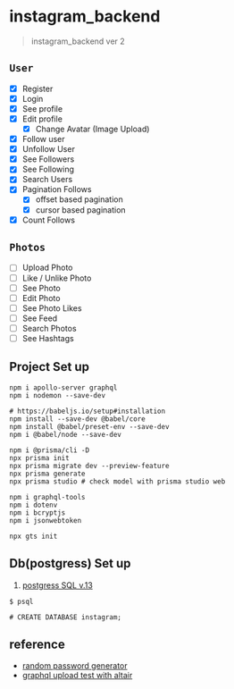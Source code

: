 # instagram_backend

> instagram_backend ver 2

## `User`

- [x] Register
- [x] Login
- [x] See profile
- [x] Edit profile
  - [x] Change Avatar (Image Upload)
- [x] Follow user
- [x] Unfollow User
- [x] See Followers
- [x] See Following
- [x] Search Users
- [x] Pagination Follows
  - [x] offset based pagination
  - [x] cursor based pagination
- [x] Count Follows

## `Photos`

- [ ] Upload Photo
- [ ] Like / Unlike Photo
- [ ] See Photo
- [ ] Edit Photo
- [ ] See Photo Likes
- [ ] See Feed
- [ ] Search Photos
- [ ] See Hashtags

## Project Set up

```
npm i apollo-server graphql
npm i nodemon --save-dev

# https://babeljs.io/setup#installation
npm install --save-dev @babel/core
npm install @babel/preset-env --save-dev
npm i @babel/node --save-dev

npm i @prisma/cli -D
npx prisma init
npx prisma migrate dev --preview-feature
npx prisma generate
npx prisma studio # check model with prisma studio web

npm i graphql-tools
npm i dotenv
npm i bcryptjs
npm i jsonwebtoken

npx gts init
```

## Db(postgress) Set up

1. [postgress SQL v.13](https://postgresapp.com/downloads.html)

```
$ psql

# CREATE DATABASE instagram;
```

## reference

- [random password generator](https://randomkeygen.com/)
- [graphql upload test with altair](https://altair.sirmuel.design/)
